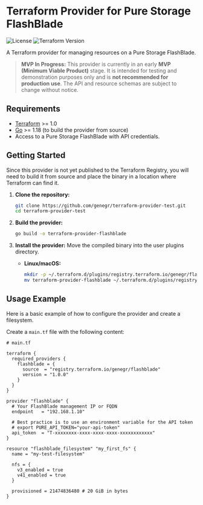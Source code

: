 # Terraform Provider for Pure Storage FlashBlade

![License](https://img.shields.io/badge/license-MIT-blue.svg)
![Terraform Version](https://img.shields.io/badge/terraform-~%3E%201.0-blueviolet)

A Terraform provider for managing resources on a Pure Storage FlashBlade.

> **MVP In Progress:** This provider is currently in an early **MVP (Minimum Viable Product)** stage. It is intended for testing and demonstration purposes only and is **not recommended for production use**. The API and resource schemas are subject to change without notice.

## Requirements

*   [Terraform](https://www.terraform.io/downloads.html) >= 1.0
*   [Go](https://golang.org/doc/install) >= 1.18 (to build the provider from source)
*   Access to a Pure Storage FlashBlade with API credentials.

## Getting Started

Since this provider is not yet published to the Terraform Registry, you will need to build it from source and place the binary in a location where Terraform can find it.

1.  **Clone the repository:**
    ```sh
    git clone https://github.com/genegr/terraform-provider-test.git
    cd terraform-provider-test
    ```

2.  **Build the provider:**
    ```sh
    go build -o terraform-provider-flashblade
    ```

3.  **Install the provider:**
    Move the compiled binary into the user plugins directory.
    
    *   **Linux/macOS:**
        ```sh
        mkdir -p ~/.terraform.d/plugins/registry.terraform.io/genegr/flashblade/1.0.0/$(go env GOOS)_$(go env GOARCH)
        mv terraform-provider-flashblade ~/.terraform.d/plugins/registry.terraform.io/genegr/flashblade/1.0.0/$(go env GOOS)_$(go env GOARCH)/
        ```

## Usage Example

Here is a basic example of how to configure the provider and create a filesystem.

Create a `main.tf` file with the following content:

```hcl
# main.tf

terraform {
  required_providers {
    flashblade = {
      source  = "registry.terraform.io/genegr/flashblade"
      version = "1.0.0"
    }
  }
}

provider "flashblade" {
  # Your FlashBlade management IP or FQDN
  endpoint   = "192.168.1.10"
  
  # Best practice is to use an environment variable for the API token
  # export PURE_API_TOKEN="your-api-token"
  api_token  = "T-xxxxxxxx-xxxx-xxxx-xxxx-xxxxxxxxxxxx"
}

resource "flashblade_filesystem" "my_first_fs" {
  name = "my-test-filesystem"

  nfs = {
    v3_enabled = true
    v41_enabled = true
  }

  provisioned = 21474836480 # 20 GiB in bytes
}
